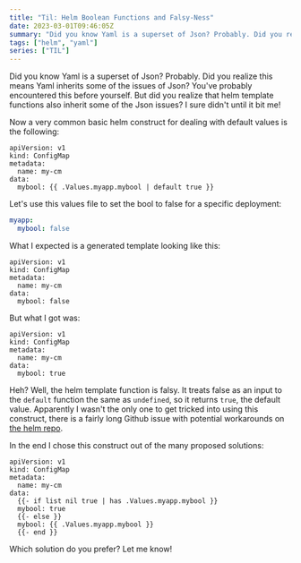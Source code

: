 ```yaml
---
title: "Til: Helm Boolean Functions and Falsy-Ness"
date: 2023-03-01T09:46:05Z
summary: "Did you know Yaml is a superset of Json? Probably. Did you realize this means Yaml inherits some of the issues of Json? You’ve probably encountered this before yourself. But did you realize that helm template functions also inherit some of the Json issues? I sure didn’t until it bit me!"
tags: ["helm", "yaml"]
series: ["TIL"]
---
```

Did you know Yaml is a superset of Json? Probably. Did you realize this means Yaml inherits some of the issues of Json? You've probably encountered this before yourself.
But did you realize that helm template functions also inherit some of the Json issues? I sure didn't until it bit me!

Now a very common basic helm construct for dealing with default values is the following:
```helm
apiVersion: v1
kind: ConfigMap
metadata:
  name: my-cm
data:
  mybool: {{ .Values.myapp.mybool | default true }}
```

Let's use this values file to set the bool to false for a specific deployment:
```yaml
myapp:
  mybool: false
```

What I expected is a generated template looking like this:

```helm
apiVersion: v1
kind: ConfigMap
metadata:
  name: my-cm
data:
  mybool: false
```

But what I got was:

```helm
apiVersion: v1
kind: ConfigMap
metadata:
  name: my-cm
data:
  mybool: true
```

Heh? Well, the helm template function is falsy. It treats false as an input to the `default` function the same as `undefined`, so it returns `true`, the default value.
Apparently I wasn't the only one to get tricked into using this construct, there is a fairly long Github issue with potential workarounds on [the helm repo](https://github.com/helm/helm/issues/3308).

In the end I chose this construct out of the many proposed solutions:

```helm
apiVersion: v1
kind: ConfigMap
metadata:
  name: my-cm
data:
  {{- if list nil true | has .Values.myapp.mybool }}
  mybool: true
  {{- else }}
  mybool: {{ .Values.myapp.mybool }}
  {{- end }}
```

Which solution do you prefer? Let me know!
